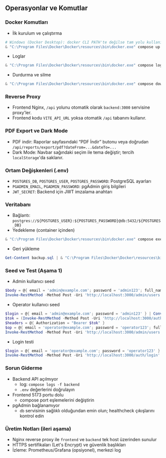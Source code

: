 ## Operasyonlar ve Komutlar

### Docker Komutları
- İlk kurulum ve çalıştırma
```powershell
# Windows (Docker Desktop): docker CLI PATH'te değilse tam yolu kullanın
& "C:\Program Files\Docker\Docker\resources\bin\docker.exe" compose up -d --build
```
- Loglar
```powershell
& "C:\Program Files\Docker\Docker\resources\bin\docker.exe" compose logs -f backend
```
- Durdurma ve silme
```powershell
& "C:\Program Files\Docker\Docker\resources\bin\docker.exe" compose down
```

### Reverse Proxy
- Frontend Nginx, `/api` yolunu otomatik olarak `backend:3000` servisine proxy'ler.
- Frontend kodu `VITE_API_URL` yoksa otomatik `/api` tabanını kullanır.

### PDF Export ve Dark Mode
- PDF indir: Raporlar sayfasındaki “PDF İndir” butonu veya doğrudan `/api/reports/export/pdf?dateFrom=...&dateTo=...`
- Dark Mode: Navbar sağındaki seçim ile tema değiştir; tercih `localStorage`'da saklanır.

### Ortam Değişkenleri (.env)
- `POSTGRES_DB`, `POSTGRES_USER`, `POSTGRES_PASSWORD`: PostgreSQL ayarları
- `PGADMIN_EMAIL`, `PGADMIN_PASSWORD`: pgAdmin giriş bilgileri
- `JWT_SECRET`: Backend için JWT imzalama anahtarı

### Veritabanı
- Bağlantı: `postgres://${POSTGRES_USER}:${POSTGRES_PASSWORD}@db:5432/${POSTGRES_DB}`
- Yedekleme (container içinden)
```powershell
& "C:\Program Files\Docker\Docker\resources\bin\docker.exe" compose exec db pg_dump -U ${env:POSTGRES_USER} ${env:POSTGRES_DB} | Out-File -FilePath backup.sql -Encoding ascii
```
- Geri yükleme
```powershell
Get-Content backup.sql | & "C:\Program Files\Docker\Docker\resources\bin\docker.exe" compose exec -T db psql -U ${env:POSTGRES_USER} ${env:POSTGRES_DB}
```

### Seed ve Test (Aşama 1)
- Admin kullanıcı seed
```powershell
$body = @{ email = 'admin@example.com'; password = 'admin123'; full_name = 'Admin'; role = 'ADMIN' } | ConvertTo-Json
Invoke-RestMethod -Method Post -Uri 'http://localhost:3000/admin/users' -ContentType 'application/json' -Body $body
```
- Operator kullanıcı seed
```powershell
$login = @{ email = 'admin@example.com'; password = 'admin123' } | ConvertTo-Json
$tok = (Invoke-RestMethod -Method Post -Uri 'http://localhost:3000/auth/login' -ContentType 'application/json' -Body $login).accessToken
$headers = @{ Authorization = "Bearer $tok" }
$op = @{ email = 'operator@example.com'; password = 'operator123'; full_name = 'Operator'; role = 'OPERATOR' } | ConvertTo-Json
Invoke-RestMethod -Method Post -Uri 'http://localhost:3000/admin/users' -Headers $headers -ContentType 'application/json' -Body $op
```
- Login testi
```powershell
$login = @{ email = 'operator@example.com'; password = 'operator123' } | ConvertTo-Json
Invoke-RestMethod -Method Post -Uri 'http://localhost:3000/auth/login' -ContentType 'application/json' -Body $login
```

### Sorun Giderme
- Backend API açılmıyor
  - log: `compose logs -f backend`
  - `.env` değerlerini doğrulayın
- Frontend 5173 portu dolu
  - compose port eşlemelerini değiştirin
- pgAdmin bağlanamıyor
  - `db` servisinin sağlıklı olduğundan emin olun; healthcheck çıkışlarını kontrol edin

### Üretim Notları (ileri aşama)
- Nginx reverse proxy ile `frontend` ve `backend` tek host üzerinden sunulur
- HTTPS sertifikaları (Let's Encrypt) ve güvenlik başlıkları
- İzleme: Prometheus/Grafana (opsiyonel), merkezi log
